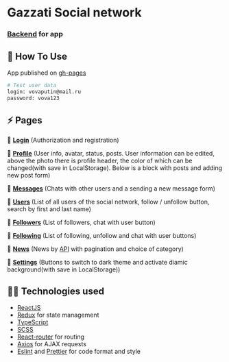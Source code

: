 # Gazzati Social network
### [Backend](https://github.com/gazzati/sc-backend) for app

## 🚀 How To Use

App published on [gh-pages](https://gazzati.github.io/social-network/)

```bash
# Test user data 
login: vovaputin@mail.ru 
password: vova123
```
                    
## :zap: Pages  

:dart: **[Login](https://gazzati.github.io/social-network)** (Authorization and registration)


:dart: **[Profile](https://gazzati.github.io/social-network)** (User info, avatar, status, posts. User information can be edited, above the photo there is profile header, the color of which can be changed(with save in LocalStorage). Below is a block with posts and adding new post form)


:dart:  **[Messages](https://gazzati.github.io/social-network/#/dialogs)** (Chats with other users and a sending a new message form)


:dart:  **[Users](https://gazzati.github.io/social-network/#/users)** (List of all users of the social network, follow / unfollow button, search by first and last name)


:dart: **[Followers](https://gazzati.github.io/social-network/#/followers)** (List of followers, chat with user button)


:dart: **[Following](https://gazzati.github.io/social-network/#/following)** (List of following, unfollow and chat with user buttons)


:dart: **[News](https://gazzati.github.io/social-network/#/news)** (News by [API](https://mediastack.com/) with pagination and choice of category)


:dart: **[Settings](https://gazzati.github.io/social-network/#/settings)** (Buttons to switch to dark theme and activate diamic background(with save in LocalStorage))


## :technologist: Technologies used

- [ReactJS](https://reactjs.org/)
- [Redux](https://redux.js.org/) for state management
- [TypeScript](https://www.typescriptlang.org/) 
- [SCSS](https://sass-lang.com/documentation/syntax) 
- [React-router](https://reactrouter.com/web/guides/quick-start) for routing
- [Axios](https://www.npmjs.com/package/axios) for AJAX requests
- [Eslint](https://eslint.org/) and [Prettier](https://prettier.io/) for code format and style
